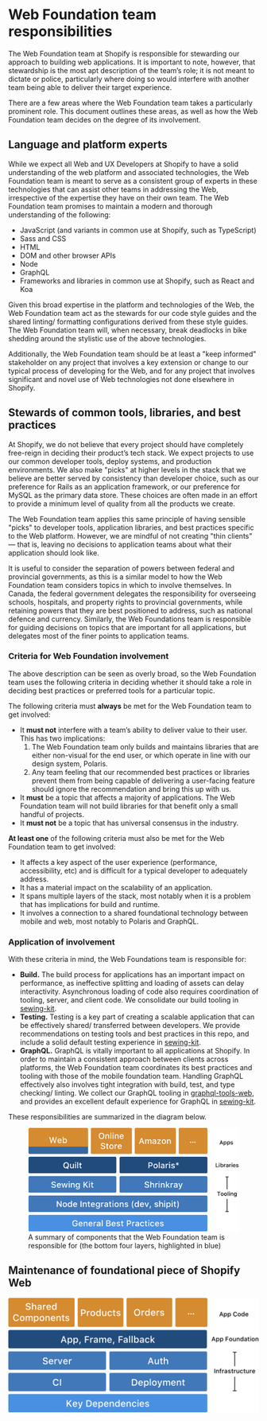 # Web Foundation team responsibilities

The Web Foundation team at Shopify is responsible for stewarding our approach to building web applications. It is important to note, however, that stewardship is the most apt description of the team’s role; it is not meant to dictate or police, particularly where doing so would interfere with another team being able to deliver their target experience.

There are a few areas where the Web Foundation team takes a particularly prominent role. This document outlines these areas, as well as how the Web Foundation team decides on the degree of its involvement.

## Language and platform experts

While we expect all Web and UX Developers at Shopify to have a solid understanding of the web platform and associated technologies, the Web Foundation team is meant to serve as a consistent group of experts in these technologies that can assist other teams in addressing the Web, irrespective of the expertise they have on their own team. The Web Foundation team promises to maintain a modern and thorough understanding of the following:

* JavaScript (and variants in common use at Shopify, such as TypeScript)
* Sass and CSS
* HTML
* DOM and other browser APIs
* Node
* GraphQL
* Frameworks and libraries in common use at Shopify, such as React and Koa

Given this broad expertise in the platform and technologies of the Web, the Web Foundation team act as the stewards for our code style guides and the shared linting/ formatting configurations derived from these style guides. The Web Foundation team will, when necessary, break deadlocks in bike shedding around the stylistic use of the above technologies.

Additionally, the Web Foundation team should be at least a "keep informed" stakeholder on any project that involves a key extension or change to our typical process of developing for the Web, and for any project that involves significant and novel use of Web technologies not done elsewhere in Shopify.

## Stewards of common tools, libraries, and best practices

At Shopify, we do not believe that every project should have completely free-reign in deciding their product’s tech stack. We expect projects to use our common developer tools, deploy systems, and production environments. We also make "picks" at higher levels in the stack that we believe are better served by consistency than developer choice, such as our preference for Rails as an application framework, or our preference for MySQL as the primary data store. These choices are often made in an effort to provide a minimum level of quality from all the products we create.

The Web Foundation team applies this same principle of having sensible "picks" to developer tools, application libraries, and best practices specific to the Web platform. However, we are mindful of not creating "thin clients" — that is, leaving no decisions to application teams about what their application should look like.

It is useful to consider the separation of powers between federal and provincial governments, as this is a similar model to how the Web Foundation team considers topics in which to involve themselves. In Canada, the federal government delegates the responsibility for overseeing schools, hospitals, and property rights to provincial governments, while retaining powers that they are best positioned to address, such as national defence and currency. Similarly, the Web Foundations team is responsible for guiding decisions on topics that are important for all applications, but delegates most of the finer points to application teams.

### Criteria for Web Foundation involvement

The above description can be seen as overly broad, so the Web Foundation team uses the following criteria in deciding whether it should take a role in deciding best practices or preferred tools for a particular topic.

The following criteria must **always** be met for the Web Foundation team to get involved:

* It **must not** interfere with a team’s ability to deliver value to their user. This has two implications:
  1. The Web Foundation team only builds and maintains libraries that are either non-visual for the end user, or which operate in line with our design system, Polaris.
  2. Any team feeling that our recommended best practices or libraries prevent them from being capable of delivering a user-facing feature should ignore the recommendation and bring this up with us.
* It **must** be a topic that affects a majority of applications. The Web Foundation team will not build libraries for that benefit only a small handful of projects.
* It **must not** be a topic that has universal consensus in the industry.

**At least one** of the following criteria must also be met for the Web Foundation team to get involved:

* It affects a key aspect of the user experience (performance, accessibility, etc) and is difficult for a typical developer to adequately address.
* It has a material impact on the scalability of an application.
* It spans multiple layers of the stack, most notably when it is a problem that has implications for build and runtime.
* It involves a connection to a shared foundational technology between mobile and web, most notably to Polaris and GraphQL.

### Application of involvement

With these criteria in mind, the Web Foundations team is responsible for: 

* **Build.** The build process for applications has an important impact on performance, as ineffective splitting and loading of assets can delay interactivity. Asynchronous loading of code also requires coordination of tooling, server, and client code. We consolidate our build tooling in [sewing-kit](https://github.com/Shopify/sewing-kit).
* **Testing.** Testing is a key part of creating a scalable application that can be effectively shared/ transferred between developers. We provide recommendations on testing tools and best practices in this repo, and include a solid default testing experience in [sewing-kit](https://github.com/Shopify/sewing-kit).
* **GraphQL.** GraphQL is vitally important to all applications at Shopify. In order to maintain a consistent approach between clients across platforms, the Web Foundation team coordinates its best practices and tooling with those of the mobile foundation team. Handling GraphQL effectively also involves tight integration with build, test, and type checking/ linting. We collect our GraphQL tooling in [graphql-tools-web](https://github.com/Shopify/graphql-tools-web), and provides an excellent default experience for GraphQL in [sewing-kit](https://github.com/Shopify/sewing-kit).

These responsibilities are summarized in the diagram below.

<figure>
  <img src="./images/Responsibilities%20-%20Shopify.png" alt="Web Foundation responsibilities for Shopify" />
  <figcaption>A summary of components that the Web Foundation team is responsible for (the bottom four layers, highlighted in blue)</figcaption>
</figure>

## Maintenance of foundational piece of Shopify Web

![Web Foundation responsibilities for Shopify Web](./images/Responsibilities%20-%20Web.png)
